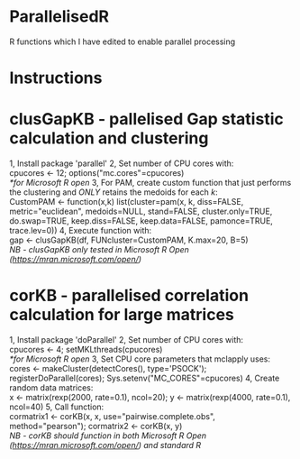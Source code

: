 # ParallelisedR
R functions which I have edited to enable parallel processing

# Instructions
# clusGapKB - pallelised Gap statistic calculation and clustering
1, Install package 'parallel'
2, Set number of CPU cores with:
<br>cpucores <- 12; options("mc.cores"=cpucores)<br>
<i>*for Microsoft R open</i>
3, For PAM, create custom function that just performs the clustering and <i>ONLY</i> retains the medoids for each <i>k</i>:<br>
CustomPAM <- function(x,k) list(cluster=pam(x, k, diss=FALSE, metric="euclidean", medoids=NULL, stand=FALSE, cluster.only=TRUE, do.swap=TRUE, keep.diss=FALSE, keep.data=FALSE, pamonce=TRUE, trace.lev=0))
4, Execute function with:<br>gap <- clusGapKB(df, FUNcluster=CustomPAM, K.max=20, B=5)<br>
<i>NB - clusGapKB only tested in Microsoft R Open (https://mran.microsoft.com/open/)</i>

# corKB - parallelised correlation calculation for large matrices
1, Install package 'doParallel'
2, Set number of CPU cores with:
<br>cpucores <- 4; setMKLthreads(cpucores)<br>
<i>*for Microsoft R open</i>
3, Set CPU core parameters that mclapply uses:
<br>cores <- makeCluster(detectCores(), type='PSOCK'); registerDoParallel(cores); Sys.setenv("MC_CORES"=cpucores)
4, Create random data matrices:
<br>x <- matrix(rexp(2000, rate=0.1), ncol=20); y <- matrix(rexp(4000, rate=0.1), ncol=40)
5, Call function:
<br>cormatrix1 <- corKB(x, x, use="pairwise.complete.obs", method="pearson"); cormatrix2 <- corKB(x, y)<br>
<i>NB - corKB should function in both Microsoft R Open (https://mran.microsoft.com/open/) and standard R</i>
